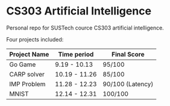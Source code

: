 # CS303 Artificial Intelligence

Personal repo for SUSTech cource CS303 artificial intelligence.

Four projects included:

Project Name | Time period | Final Score
---- | --- | ---
Go Game | 9.19 - 10.13 | 95/100
CARP solver |  10.19 - 11.26 | 85/100
IMP Problem | 11.28 - 12.23 | 90/100 (Latency)
MNIST | 12.14 - 12.31 | 100/100

